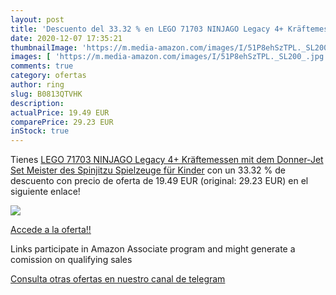 ```yaml
---
layout: post
title: 'Descuento del 33.32 % en LEGO 71703 NINJAGO Legacy 4+ Kräftemesse'
date: 2020-12-07 17:35:21
thumbnailImage: 'https://m.media-amazon.com/images/I/51P8ehSzTPL._SL200_.jpg'
images: [ 'https://m.media-amazon.com/images/I/51P8ehSzTPL._SL200_.jpg' ]
comments: true
category: ofertas
author: ring
slug: B0813QTVHK
description:
actualPrice: 19.49 EUR
comparePrice: 29.23 EUR
inStock: true
---
```


Tienes [LEGO 71703 NINJAGO Legacy 4+ Kräftemessen mit dem Donner-Jet Set  Meister des Spinjitzu Spielzeuge für Kinder](https://www.amazon.de/dp/B0813QTVHK/?tag=tolees0ca-21) con un 33.32 % de descuento con precio de oferta de 19.49 EUR (original: 29.23 EUR) en el siguiente enlace!

[![](https://m.media-amazon.com/images/I/51P8ehSzTPL._SL200_.jpg)](https://www.amazon.de/dp/B0813QTVHK/?tag=tolees0ca-21)

[Accede a la oferta!!](https://www.amazon.de/dp/B0813QTVHK/?tag=tolees0ca-21)

Links participate in Amazon Associate program and might generate a comission on qualifying sales

[Consulta otras ofertas en nuestro canal de telegram](https://t.me/s/ofertas25)
